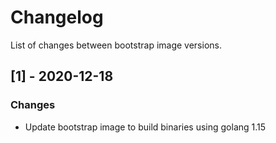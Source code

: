 # Changelog

List of changes between bootstrap image versions. 

## [1] - 2020-12-18
### Changes
- Update bootstrap image to build binaries using golang 1.15
    

